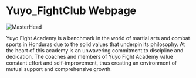 # Yuyo_FightClub Webpage

![MasterHead](https://i.pinimg.com/originals/d6/44/99/d6449957f3d7f2a69ab0f0554539a738.gif)

<p>Yuyo Fight Academy is a benchmark in the world of martial arts and combat sports in Honduras due to the solid values ​​that underpin its philosophy. At the heart of this academy is an unwavering commitment to discipline and dedication. The coaches and members of Yuyo Fight Academy value constant effort and self-improvement, thus creating an environment of mutual support and comprehensive growth.</p>
